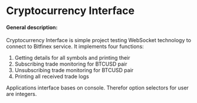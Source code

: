 # Cryptocurrency Interface

#### General description:
Cryptocurrency Interface is simple project testing WebSocket technology to connect to Bitfinex service. It implements four functions: 
1.	Getting details for all symbols and printing their
2.	Subscribing trade monitoring for BTCUSD pair 
3.	Unsubscribing trade monitoring for BTCUSD pair
4.	Printing all received trade logs

  
Applications interface bases on console. Therefor option selectors for user are integers.
